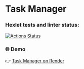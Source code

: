 #  Task Manager

### Hexlet tests and linter status:
[![Actions Status](https://github.com/VVP04/python-project-52/actions/workflows/hexlet-check.yml/badge.svg)](https://github.com/RustemYeldessov/python-project-52/actions)

### 🌐 Demo
👉 [Task Manager on Render](https://python-project-52-au35.onrender.com)
